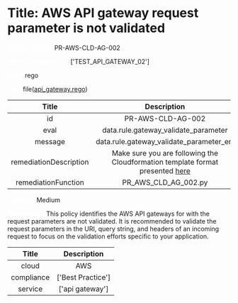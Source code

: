 



# Title: AWS API gateway request parameter is not validated


***<font color="white">Master Test Id:</font>*** PR-AWS-CLD-AG-002

***<font color="white">Master Snapshot Id:</font>*** ['TEST_API_GATEWAY_02']

***<font color="white">type:</font>*** rego

***<font color="white">rule:</font>*** file([api_gateway.rego])  
  
  
  
  

|Title|Description|
| :---: | :---: |
|id|PR-AWS-CLD-AG-002|
|eval|data.rule.gateway_validate_parameter|
|message|data.rule.gateway_validate_parameter_err|
|remediationDescription|Make sure you are following the Cloudformation template format presented <a href='https://docs.aws.amazon.com/AWSCloudFormation/latest/UserGuide/aws-resource-kms-key.html#cfn-kms-key-enablekeyrotation' target='_blank'>here</a>|
|remediationFunction|PR_AWS_CLD_AG_002.py|


***<font color="white">Severity:</font>*** Medium

***<font color="white">Description:</font>*** This policy identifies the AWS API gateways for with the request parameters are not validated. It is recommended to validate the request parameters in the URI, query string, and headers of an incoming request to focus on the validation efforts specific to your application.
  
  
  

|Title|Description|
| :---: | :---: |
|cloud|AWS|
|compliance|['Best Practice']|
|service|['api gateway']|



[api_gateway.rego]: https://github.com/prancer-io/prancer-compliance-test/tree/master/aws/cloud/api_gateway.rego
